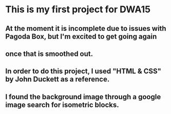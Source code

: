 # This is my first project for DWA15
## At the moment it is incomplete due to issues with Pagoda Box, but I'm excited to get going again
## once that is smoothed out. 
## In order to do this project, I used "HTML & CSS" by John Duckett as a reference.
## I found the background image through a google image search for isometric blocks. 
